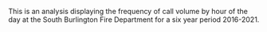 This is an analysis displaying the frequency of call volume by hour of the day
at the South Burlington Fire Department for a six year period 2016-2021.
